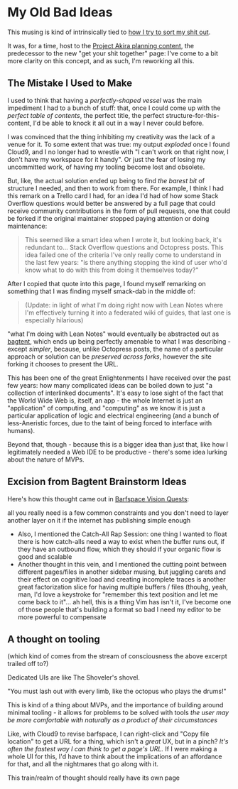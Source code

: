 # My Old Bad Ideas

This musing is kind of intrinsically tied to [how I try to sort my shit out][get your shit together].

It was, for a time, host to the [Project Akira planning content][Akira], the predecessor to the new "get your shit together" page: I've come to a bit more clarity on this concept, and as such, I'm reworking all this.

[get your shit together]: 1da0f61f-c2bb-4b9d-99da-e3f07e18556a.md
[Akira]: dadfc5e5-cfb6-4f7d-88c0-bcd64b91feac.md

## The Mistake I Used to Make

I used to think that having a *perfectly-shaped vessel* was the main impediment I had to a bunch of stuff: that, once I could come up with the *perfect table of contents*, the perfect title, the perfect structure-for-this-content, I'd be able to knock it all out in a way I never could before.

I was convinced that the thing inhibiting my creativity was the lack of a venue for it. To some extent that was true: my output *exploded* once I found Cloud9, and I no longer had to wrestle with "I can't work on that right now, I don't have my workspace for it handy". Or just the fear of losing my uncommitted work, of having my tooling become lost and obsolete.

But, like, the actual solution ended up being to find *the barest bit* of structure I needed, and then to work from there. For example, I think I had this remark on a Trello card I had, for an idea I'd had of how some Stack Overflow questions would better be answered by a full page that could receive community contributions in the form of pull requests, one that could be forked if the original maintainer stopped paying attention or doing maintenance:

> This seemed like a smart idea when I wrote it, but looking back, it's redundant to... Stack Overflow questions and Octopress posts. This idea failed one of the criteria I've only really come to understand in the last few years: "is there anything stopping the kind of user who'd know what to do with this from doing it themselves today?"

After I copied that quote into this page, I found myself remarking on something that I was finding myself smack-dab in the middle of:

> (Update: in light of what I'm doing right now with Lean Notes where I'm effectively turning it into a federated wiki of guides, that last one is especially hilarious)

"what I'm doing with Lean Notes" would eventually be abstracted out as [bagtent][], which ends up being perfectly amenable to what I was describing - except *simpler*, because, unlike Octopress posts, the name of a particular approach or solution can be *preserved across forks*, however the site forking it chooses to present the URL.

[bagtent]: ba00b8cb-9d05-4aef-bd50-0990f82dd723.md

This has been one of the great Enlightenments I have received over the past few years: how many complicated ideas can be boiled down to just "a collection of interlinked documents". It's easy to lose sight of the fact that the World Wide Web is, itself, an app - the whole Internet is just an "application" of computing, and "computing" as we know it is just a particular application of logic and electrical engineering (and a bunch of less-Aneristic forces, due to the taint of being forced to interface with humans).

Beyond that, though - because this is a bigger idea than just that, like how I legitimately needed a Web IDE to be productive - there's some idea lurking about the nature of MVPs.

## Excision from Bagtent Brainstorm Ideas

Here's how this thought came out in [Barfspace Vision Quests][BVQ]:

[BVQ]: a8c1b237-886b-4169-88ff-9e52bc1dbcf2.md

all you really need is a few common constraints and you don't need to layer another layer on it if the internet has publishing simple enough

- Also, I mentioned the Catch-All Rap Session: one thing I wanted to float there is how catch-alls need a way to exist when the buffer runs out, if they have an outbound flow, which they should if your organic flow is good and scalable
- Another thought in this vein, and I mentioned the cutting point between different pages/files in another sidebar musing, but juggling carets and their effect on cognitive load and creating incomplete traces is another great factorization slice for having multiple buffers / files (thouhg, yeah, man, I'd love a keystroke for "remember this text position and let me come back to it"... ah hell, this is a thing Vim has isn't it, I've become one of those people that's building a format so bad I need my editor to be more powerful to compensate

## A thought on tooling

(which kind of comes from the stream of consciousness the above excerpt trailed off to?)

Dedicated UIs are like The Shoveler's shovel.

"You must lash out with every limb, like the octopus who plays the drums!"

This is kind of a thing about MVPs, and the importance of building around minimal tooling - it allows for problems to be solved with tools *the user may be more comfortable with naturally as a product of their circumstances*

Like, with Cloud9 to revise barfspace, I can right-click and "Copy file location" to get a URL for a thing, which isn't a *great* UX, but in a pinch? *It's often the fastest way I can think to get a page's URL.* If I were making a whole UI for this, I'd have to think about the implications of an affordance for that, and all the nightmares that go along with it.

This train/realm of thought should really have its own page
